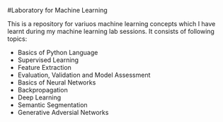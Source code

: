 #Laboratory for Machine Learning

This is a repository for variuos machine learning concepts which I have learnt during my machine learning lab sessions.
It consists of following topics:

* Basics of Python Language
* Supervised Learning
* Feature Extraction
* Evaluation, Validation and Model Assessment
* Basics of Neural Networks
* Backpropagation
* Deep Learning
* Semantic Segmentation
* Generative Adversial Networks
